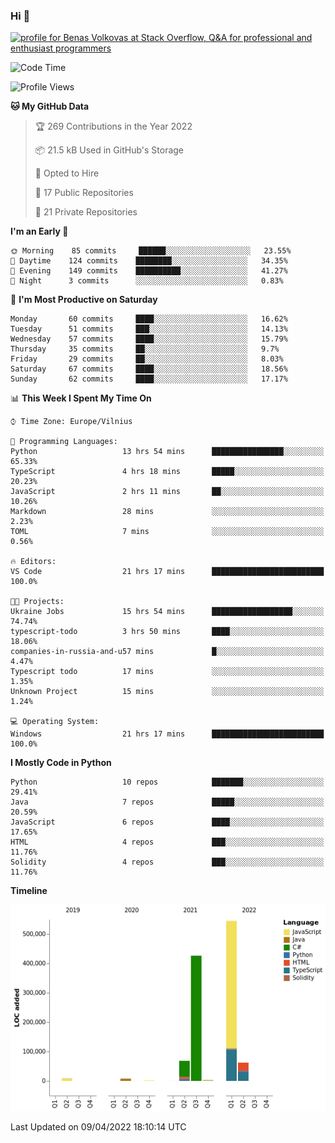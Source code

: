 ### Hi 👋
<a href="https://stackoverflow.com/users/14954249/benas-volkovas"><img src="https://stackoverflow.com/users/flair/14954249.png?theme=dark" width="208" height="58" alt="profile for Benas Volkovas at Stack Overflow, Q&amp;A for professional and enthusiast programmers" title="profile for Benas Volkovas at Stack Overflow, Q&amp;A for professional and enthusiast programmers"></a>

<!--START_SECTION:waka-->
![Code Time](http://img.shields.io/badge/Code%20Time-651%20hrs%2016%20mins-blue)

![Profile Views](http://img.shields.io/badge/Profile%20Views-3-blue)

**🐱 My GitHub Data** 

> 🏆 269 Contributions in the Year 2022
 > 
> 📦 21.5 kB Used in GitHub's Storage 
 > 
> 💼 Opted to Hire
 > 
> 📜 17 Public Repositories 
 > 
> 🔑 21 Private Repositories  
 > 
**I'm an Early 🐤** 

```text
🌞 Morning    85 commits     ██████░░░░░░░░░░░░░░░░░░░   23.55% 
🌆 Daytime    124 commits    ████████░░░░░░░░░░░░░░░░░   34.35% 
🌃 Evening    149 commits    ██████████░░░░░░░░░░░░░░░   41.27% 
🌙 Night      3 commits      ░░░░░░░░░░░░░░░░░░░░░░░░░   0.83%

```
📅 **I'm Most Productive on Saturday** 

```text
Monday       60 commits     ████░░░░░░░░░░░░░░░░░░░░░   16.62% 
Tuesday      51 commits     ███░░░░░░░░░░░░░░░░░░░░░░   14.13% 
Wednesday    57 commits     ████░░░░░░░░░░░░░░░░░░░░░   15.79% 
Thursday     35 commits     ██░░░░░░░░░░░░░░░░░░░░░░░   9.7% 
Friday       29 commits     ██░░░░░░░░░░░░░░░░░░░░░░░   8.03% 
Saturday     67 commits     ████░░░░░░░░░░░░░░░░░░░░░   18.56% 
Sunday       62 commits     ████░░░░░░░░░░░░░░░░░░░░░   17.17%

```


📊 **This Week I Spent My Time On** 

```text
⌚︎ Time Zone: Europe/Vilnius

💬 Programming Languages: 
Python                   13 hrs 54 mins      ████████████████░░░░░░░░░   65.33% 
TypeScript               4 hrs 18 mins       █████░░░░░░░░░░░░░░░░░░░░   20.23% 
JavaScript               2 hrs 11 mins       ██░░░░░░░░░░░░░░░░░░░░░░░   10.26% 
Markdown                 28 mins             ░░░░░░░░░░░░░░░░░░░░░░░░░   2.23% 
TOML                     7 mins              ░░░░░░░░░░░░░░░░░░░░░░░░░   0.56%

🔥 Editors: 
VS Code                  21 hrs 17 mins      █████████████████████████   100.0%

🐱‍💻 Projects: 
Ukraine Jobs             15 hrs 54 mins      ██████████████████░░░░░░░   74.74% 
typescript-todo          3 hrs 50 mins       ████░░░░░░░░░░░░░░░░░░░░░   18.06% 
companies-in-russia-and-u57 mins             █░░░░░░░░░░░░░░░░░░░░░░░░   4.47% 
Typescript todo          17 mins             ░░░░░░░░░░░░░░░░░░░░░░░░░   1.35% 
Unknown Project          15 mins             ░░░░░░░░░░░░░░░░░░░░░░░░░   1.24%

💻 Operating System: 
Windows                  21 hrs 17 mins      █████████████████████████   100.0%

```

**I Mostly Code in Python** 

```text
Python                   10 repos            ███████░░░░░░░░░░░░░░░░░░   29.41% 
Java                     7 repos             █████░░░░░░░░░░░░░░░░░░░░   20.59% 
JavaScript               6 repos             ████░░░░░░░░░░░░░░░░░░░░░   17.65% 
HTML                     4 repos             ███░░░░░░░░░░░░░░░░░░░░░░   11.76% 
Solidity                 4 repos             ███░░░░░░░░░░░░░░░░░░░░░░   11.76%

```


**Timeline**

![Chart not found](https://raw.githubusercontent.com/BenasVolkovas/BenasVolkovas/main/charts/bar_graph.png) 


 Last Updated on 09/04/2022 18:10:14 UTC
<!--END_SECTION:waka-->
